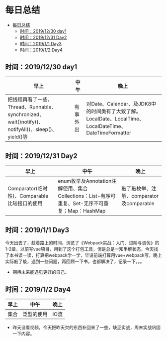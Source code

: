 # 每日总结

<!-- TOC -->

- [每日总结](#每日总结)
    - [时间：2019/12/30 day1](#时间20191230-day1)
    - [时间：2019/12/31 Day2](#时间20191231-day2)
    - [时间：2019/1/1 Day3](#时间201911-day3)
    - [时间：2019/1/2 Day4](#时间201912-day4)

<!-- /TOC -->

## 时间：2019/12/30 day1

| 早上 | 中午 | 晚上 |
| ---- | ---- | ---- |
| 把线程再看了一些，Thread、Runnable、synchronized、wait()notify()、notifyAll()、sleep()、yield()等 | 有事外出 | 对Date、Calendar、及JDK8中的时间类有了大致了解。LocalDate、LocalTime、LocalDateTime、DateTimeFormatter |

## 时间：2019/12/31 Day2

| 早上 | 中午 | 晚上 |
| ---- | ---- | ---- |
| Comparator(临时性)、Comparable比较接口的使用 | enum枚举及Annotation注解使用、集合Collections：List-有序可重复、Set-无序不可重复；Map：HashMap | 敲了敲枚举、注解、comparator及comparable |

## 时间：2019/1/1 Day3

今天出去了，趁着路上的时间，浏览了《Webpack实战：入门、进阶与调优》的1-2章，以前写vue项目，用到了这个打包工具，但是总是一知半解状态，今天找了本书读一读，打算把webpack学一学，毕设前端打算用vue+webpack写，晚上实际敲了敲，遇到一些问题，再回顾一下书，也都解决了，记录一下。。。

- 期待未来能遇见更好的自己。

## 时间：2019/1/2 Day4

| 早上 | 中午 | 晚上 |
| ---- | ---- | ---- |
| 集合 | 泛型的使用 | IO流 |

- 昨天没看视频，今天把昨天欠的东西补回来了一些，缺乏实战，周末实战巩固一下内容。